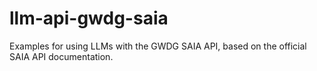 # llm-api-gwdg-saia
Examples for using LLMs with the GWDG SAIA API, based on the official SAIA API documentation.
